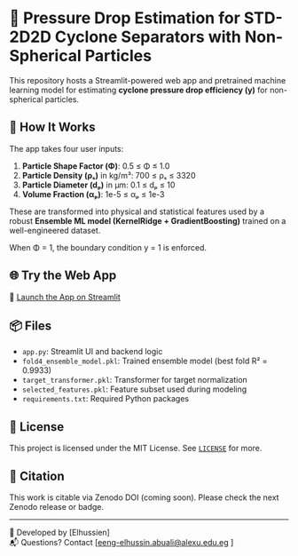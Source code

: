 # 🔬 Pressure Drop Estimation for STD-2D2D Cyclone Separators with Non-Spherical Particles

This repository hosts a Streamlit-powered web app and pretrained machine learning model for estimating **cyclone pressure drop efficiency (y)** for non-spherical particles.

## 📌 How It Works

The app takes four user inputs:
1. **Particle Shape Factor (Φ)**: 0.5 ≤ Φ ≤ 1.0  
2. **Particle Density (ρₛ)** in kg/m³: 700 ≤ ρₛ ≤ 3320  
3. **Particle Diameter (dₚ)** in μm: 0.1 ≤ dₚ ≤ 10  
4. **Volume Fraction (αₚ)**: 1e-5 ≤ αₚ ≤ 1e-3

These are transformed into physical and statistical features used by a robust **Ensemble ML model (KernelRidge + GradientBoosting)** trained on a well-engineered dataset.

When Φ = 1, the boundary condition y = 1 is enforced.

## 🌐 Try the Web App

🚀 [Launch the App on Streamlit](https://eit4uaakdvjb3qtgatbfr9.streamlit.app/)

## 📦 Files

- `app.py`: Streamlit UI and backend logic
- `fold4_ensemble_model.pkl`: Trained ensemble model (best fold R² = 0.9933)
- `target_transformer.pkl`: Transformer for target normalization
- `selected_features.pkl`: Feature subset used during modeling
- `requirements.txt`: Required Python packages

## 📜 License

This project is licensed under the MIT License. See [`LICENSE`](LICENSE) for more.

## 📖 Citation

This work is citable via Zenodo DOI (coming soon). Please check the next Zenodo release or badge.

---

📌 Developed by [Elhussien]  
📬 Questions? Contact [eeng-elhussin.abuali@alexu.edu.eg ]
